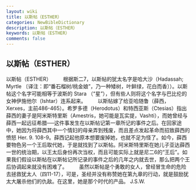 ```yaml
---
layout: wiki
title: 以斯帖（ESTHER）
categories: NewBibleDictionary
description: 以斯帖（ESTHER）
keywords: 以斯帖（ESTHER）
comments: false
---
```


## 以斯帖（ESTHER）



以斯帖（ESTHER）
　　根据斯二7，以斯帖的犹太名字是哈大沙（Hadassah; Myrtle 〔译注：即“番石榴树/桃金娘”，乃一种矮树，叶鲜绿，花白而香〕）。以斯帖这个名字可能相等于波斯的 Stara
（“星”），但有些人则将这个名字与巴比伦的女神伊施他尔（Ishtar）连系起来。
　　以斯帖嫁了给亚哈随鲁（薛西，Xerxes，主前486-465）。希罗多德（Herodotus）和特西亚斯（Ctesias）指出薛西的妻子是阿米斯特里斯（Amestris，她可能是瓦实提，Vashti），而她曾经与薛西一起远征希腊──这件事发生在以斯帖记第一章所记的事件之后。在回家途中，她因为将薛西其中一个情妇的母亲弄到残废，而且差点发起革命而招致薛西的愤怒 Her. 9. 108-9。薛西记起他原本想要废掉她，也就不足为怪了。如今，薛西要物色另一个王后取代她，于是就找到了以斯帖。阿米斯特里斯在她儿子亚达薛西一世的统治期，以王太后身份再次当权，而且可能实际上就是尼二6的“王后”。如果我们假设以斯帖在以斯帖记所记录的事件之后的几年之内就去世，那么把两个王后协调起来就没有困难了。
　　虽然以斯帖是个勇敢的女人，曾经冒生命的危险去拯救犹太人（四11-17），可是，圣经并没有称赞她在第九章的行动，就是鼓励犹太大屠杀他们的仇敌。在这里，她是那个时代的产品。
J.S.W.




